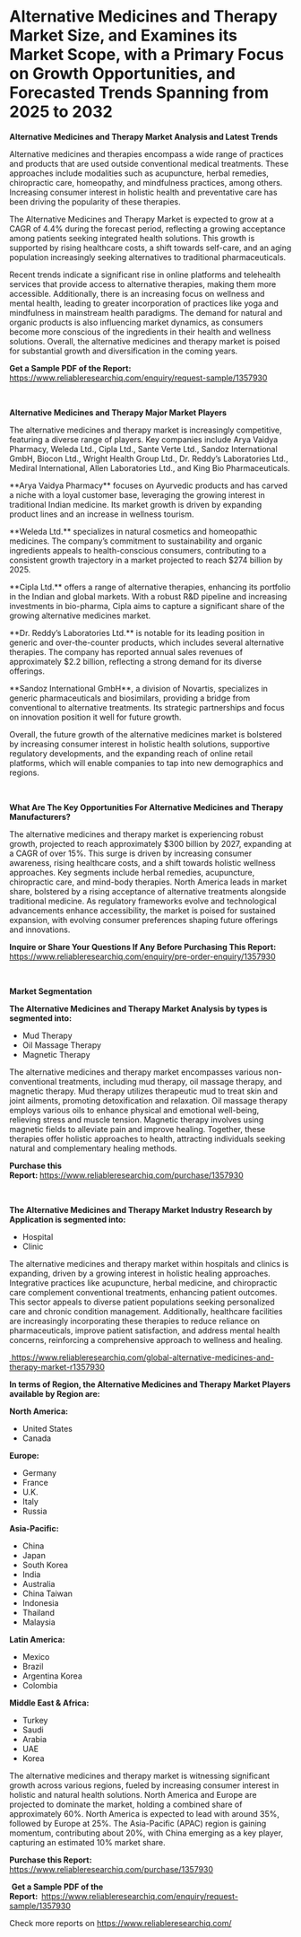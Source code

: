 <p><h1>Alternative Medicines and Therapy Market Size, and Examines its Market Scope, with a Primary Focus on Growth Opportunities, and Forecasted Trends Spanning from 2025 to 2032</h1></p><p><strong>Alternative Medicines and Therapy Market Analysis and Latest Trends</strong></p>
<p><p>Alternative medicines and therapies encompass a wide range of practices and products that are used outside conventional medical treatments. These approaches include modalities such as acupuncture, herbal remedies, chiropractic care, homeopathy, and mindfulness practices, among others. Increasing consumer interest in holistic health and preventative care has been driving the popularity of these therapies. </p><p>The Alternative Medicines and Therapy Market is expected to grow at a CAGR of 4.4% during the forecast period, reflecting a growing acceptance among patients seeking integrated health solutions. This growth is supported by rising healthcare costs, a shift towards self-care, and an aging population increasingly seeking alternatives to traditional pharmaceuticals. </p><p>Recent trends indicate a significant rise in online platforms and telehealth services that provide access to alternative therapies, making them more accessible. Additionally, there is an increasing focus on wellness and mental health, leading to greater incorporation of practices like yoga and mindfulness in mainstream health paradigms. The demand for natural and organic products is also influencing market dynamics, as consumers become more conscious of the ingredients in their health and wellness solutions. Overall, the alternative medicines and therapy market is poised for substantial growth and diversification in the coming years.</p></p>
<p><strong>Get a Sample PDF of the Report:&nbsp;</strong> <a href="https://www.reliableresearchiq.com/enquiry/request-sample/1357930?utm_campaign=1102&utm_medium=2&utm_source=Github&utm_content=ia&utm_term=09032025&utm_id=alternative-medicines-and-therapy">https://www.reliableresearchiq.com/enquiry/request-sample/1357930</a></p>
<p>&nbsp;</p>
<p><strong>Alternative Medicines and Therapy Major Market Players</strong></p>
<p><p>The alternative medicines and therapy market is increasingly competitive, featuring a diverse range of players. Key companies include Arya Vaidya Pharmacy, Weleda Ltd., Cipla Ltd., Sante Verte Ltd., Sandoz International GmbH, Biocon Ltd., Wright Health Group Ltd., Dr. Reddy’s Laboratories Ltd., Mediral International, Allen Laboratories Ltd., and King Bio Pharmaceuticals.</p><p>**Arya Vaidya Pharmacy** focuses on Ayurvedic products and has carved a niche with a loyal customer base, leveraging the growing interest in traditional Indian medicine. Its market growth is driven by expanding product lines and an increase in wellness tourism.</p><p>**Weleda Ltd.** specializes in natural cosmetics and homeopathic medicines. The company’s commitment to sustainability and organic ingredients appeals to health-conscious consumers, contributing to a consistent growth trajectory in a market projected to reach $274 billion by 2025.</p><p>**Cipla Ltd.** offers a range of alternative therapies, enhancing its portfolio in the Indian and global markets. With a robust R&D pipeline and increasing investments in bio-pharma, Cipla aims to capture a significant share of the growing alternative medicines market.</p><p>**Dr. Reddy’s Laboratories Ltd.** is notable for its leading position in generic and over-the-counter products, which includes several alternative therapies. The company has reported annual sales revenues of approximately $2.2 billion, reflecting a strong demand for its diverse offerings.</p><p>**Sandoz International GmbH**, a division of Novartis, specializes in generic pharmaceuticals and biosimilars, providing a bridge from conventional to alternative treatments. Its strategic partnerships and focus on innovation position it well for future growth.</p><p>Overall, the future growth of the alternative medicines market is bolstered by increasing consumer interest in holistic health solutions, supportive regulatory developments, and the expanding reach of online retail platforms, which will enable companies to tap into new demographics and regions.</p></p>
<p>&nbsp;</p>
<p><strong>What Are The Key Opportunities For Alternative Medicines and Therapy Manufacturers?</strong></p>
<p><p>The alternative medicines and therapy market is experiencing robust growth, projected to reach approximately $300 billion by 2027, expanding at a CAGR of over 15%. This surge is driven by increasing consumer awareness, rising healthcare costs, and a shift towards holistic wellness approaches. Key segments include herbal remedies, acupuncture, chiropractic care, and mind-body therapies. North America leads in market share, bolstered by a rising acceptance of alternative treatments alongside traditional medicine. As regulatory frameworks evolve and technological advancements enhance accessibility, the market is poised for sustained expansion, with evolving consumer preferences shaping future offerings and innovations.</p></p>
<p><strong>Inquire or Share Your Questions If Any Before Purchasing This Report:</strong> <a href="https://www.reliableresearchiq.com/enquiry/pre-order-enquiry/1357930?utm_campaign=1102&utm_medium=2&utm_source=Github&utm_content=ia&utm_term=09032025&utm_id=alternative-medicines-and-therapy">https://www.reliableresearchiq.com/enquiry/pre-order-enquiry/1357930</a></p>
<p>&nbsp;</p>
<p><strong>Market Segmentation</strong></p>
<p><strong>The Alternative Medicines and Therapy Market Analysis by types is segmented into:</strong></p>
<p><ul><li>Mud Therapy</li><li>Oil Massage Therapy</li><li>Magnetic Therapy</li></ul></p>
<p><p>The alternative medicines and therapy market encompasses various non-conventional treatments, including mud therapy, oil massage therapy, and magnetic therapy. Mud therapy utilizes therapeutic mud to treat skin and joint ailments, promoting detoxification and relaxation. Oil massage therapy employs various oils to enhance physical and emotional well-being, relieving stress and muscle tension. Magnetic therapy involves using magnetic fields to alleviate pain and improve healing. Together, these therapies offer holistic approaches to health, attracting individuals seeking natural and complementary healing methods.</p></p>
<p><strong>Purchase this Report:&nbsp;</strong><a href="https://www.reliableresearchiq.com/purchase/1357930?utm_campaign=1102&utm_medium=2&utm_source=Github&utm_content=ia&utm_term=09032025&utm_id=alternative-medicines-and-therapy">https://www.reliableresearchiq.com/purchase/1357930</a></p>
<p>&nbsp;</p>
<p><strong>The Alternative Medicines and Therapy Market Industry Research by Application is segmented into:</strong></p>
<p><ul><li>Hospital</li><li>Clinic</li></ul></p>
<p><p>The alternative medicines and therapy market within hospitals and clinics is expanding, driven by a growing interest in holistic healing approaches. Integrative practices like acupuncture, herbal medicine, and chiropractic care complement conventional treatments, enhancing patient outcomes. This sector appeals to diverse patient populations seeking personalized care and chronic condition management. Additionally, healthcare facilities are increasingly incorporating these therapies to reduce reliance on pharmaceuticals, improve patient satisfaction, and address mental health concerns, reinforcing a comprehensive approach to wellness and healing.</p></p>
<p><a href="https://www.reliableresearchiq.com/global-alternative-medicines-and-therapy-market-r1357930?utm_campaign=1102&utm_medium=2&utm_source=Github&utm_content=ia&utm_term=09032025&utm_id=alternative-medicines-and-therapy">&nbsp;https://www.reliableresearchiq.com/global-alternative-medicines-and-therapy-market-r1357930</a></p>
<p><strong>In terms of Region, the Alternative Medicines and Therapy Market Players available by Region are:</strong></p>
<p>
    <p> <strong> North America: </strong>
        <ul>
            <li>United States</li>
            <li>Canada</li>
        </ul>
        </p> 
    <p> <strong> Europe: </strong>
        <ul>
            <li>Germany</li>
            <li>France</li>
            <li>U.K.</li>
            <li>Italy</li>
            <li>Russia</li>
        </ul>
        </p> 
    <p> <strong> Asia-Pacific: </strong>
        <ul>
            <li>China</li>
            <li>Japan</li>
            <li>South Korea</li>
            <li>India</li>
            <li>Australia</li>
            <li>China Taiwan</li>
            <li>Indonesia</li>
            <li>Thailand</li>
            <li>Malaysia</li>
        </ul>
        </p> 
    <p> <strong> Latin America: </strong>
        <ul>
            <li>Mexico</li>
            <li>Brazil</li>
            <li>Argentina Korea</li>
            <li>Colombia</li>
        </ul>
        </p> 
    <p> <strong> Middle East & Africa: </strong>
        <ul>
            <li>Turkey</li>
            <li>Saudi</li>
            <li>Arabia</li>
            <li>UAE</li>
            <li>Korea</li>
        </ul>
    </p>
    </p>
<p><p>The alternative medicines and therapy market is witnessing significant growth across various regions, fueled by increasing consumer interest in holistic and natural health solutions. North America and Europe are projected to dominate the market, holding a combined share of approximately 60%. North America is expected to lead with around 35%, followed by Europe at 25%. The Asia-Pacific (APAC) region is gaining momentum, contributing about 20%, with China emerging as a key player, capturing an estimated 10% market share.</p></p>
<p><strong>Purchase this Report: </strong><a href="https://www.reliableresearchiq.com/purchase/1357930?utm_campaign=1102&utm_medium=2&utm_source=Github&utm_content=ia&utm_term=09032025&utm_id=alternative-medicines-and-therapy">https://www.reliableresearchiq.com/purchase/1357930</a></p>
<p>&nbsp;<strong>Get a Sample PDF of the Report:&nbsp;&nbsp;</strong><a href="https://www.reliableresearchiq.com/enquiry/request-sample/1357930?utm_campaign=1102&utm_medium=2&utm_source=Github&utm_content=ia&utm_term=09032025&utm_id=alternative-medicines-and-therapy">https://www.reliableresearchiq.com/enquiry/request-sample/1357930</a></p>
<p><strong></strong></p>
<p>Check more reports on <a href="https://www.reliableresearchiq.com/?utm_campaign=1102&utm_medium=2&utm_source=Github&utm_content=ia&utm_term=09032025&utm_id=alternative-medicines-and-therapy">https://www.reliableresearchiq.com/</a></p>
